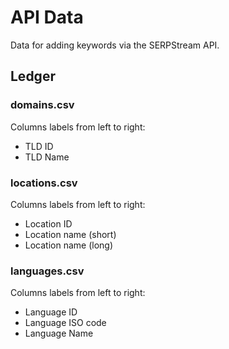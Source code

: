 # API Data
Data for adding keywords via the SERPStream API.

## Ledger

### domains.csv
 Columns labels from left to right:
 - TLD ID
 - TLD Name
 
 
 ### locations.csv 
 Columns labels from left to right:
  - Location ID
  - Location name (short)
  - Location name (long)
  
  
 ### languages.csv
 Columns labels from left to right:
  - Language ID
  - Language ISO code
  - Language Name

